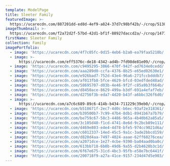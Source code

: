 ```yaml
---
template: ModelPage
title: Sleeter Family
featuredImage: >-
  https://ucarecdn.com/887201dd-ed8d-4ef9-a824-37d7c98bf42b/-/crop/5138x3191/0,78/-/preview/
imageThumbnail: >-
  https://ucarecdn.com/f2a72d2f-57bd-42d1-bf1f-88927daccd2a/-/crop/1477x2157/84,211/-/preview/
firstName: Sleeter Family
collection: Family
imagePortfolio:
  - image: 'https://ucarecdn.com/4f7c05fc-0d15-4eb6-b2a0-ea79faa5210b/'
  - image: >-
      https://ucarecdn.com/eff5376c-de18-4342-ad4b-7fd98de81e09/-/crop/1632x1661/0,788/-/preview/
  - image: 'https://ucarecdn.com/c9495295-3866-470f-942f-ad7634e0cedd/'
  - image: 'https://ucarecdn.com/aaa289d0-ccfa-4376-8b25-e65ed02630e1/'
  - image: 'https://ucarecdn.com/e926bad7-752d-43e4-96a6-271fccbdddb7/'
  - image: 'https://ucarecdn.com/af013fb8-5fce-4629-bfcd-03edfded48ad/'
  - image: 'https://ucarecdn.com/58695707-d03b-4e46-9f2f-c85a9b3f664b/'
  - image: 'https://ucarecdn.com/d8450ace-8629-499a-b3df-691a4efaf7eb/'
  - image: 'https://ucarecdn.com/d2756f3b-eda7-4d20-b43f-a6bbc326f6d0/'
  - image: >-
      https://ucarecdn.com/a7c6c689-89c6-414b-b434-711229c39eb0/-/crop/1632x1720/0,729/-/preview/
  - image: 'https://ucarecdn.com/b518671f-2ec7-4d0c-b6ec-93af2e318361/'
  - image: 'https://ucarecdn.com/b39500b7-7c99-47b4-8db1-8941b67a7b79/'
  - image: 'https://ucarecdn.com/be759c67-58c3-4486-965a-4b40b62a85a5/'
  - image: 'https://ucarecdn.com/3c105d40-f1cd-4741-8e6d-9c2bcb89e111/'
  - image: 'https://ucarecdn.com/d469e803-e4e4-4d78-bfe5-974cc9021d6a/'
  - image: 'https://ucarecdn.com/c6012337-14ed-45c5-9a1c-3ade2bbcd159/'
  - image: 'https://ucarecdn.com/d820d4aa-7497-4024-aaae-62ff68276cea/'
  - image: 'https://ucarecdn.com/a2071dce-1e27-4cbe-9390-ba04aad0ba0c/'
  - image: 'https://ucarecdn.com/613bb718-6b0b-49d6-9a55-d2b4628b3c1d/'
  - image: 'https://ucarecdn.com/6f67e675-31cd-4bc3-95fb-e58e7bc6441f/'
  - image: 'https://ucarecdn.com/200718f9-a27a-41ce-9157-234d47d5e903/'
---
```


